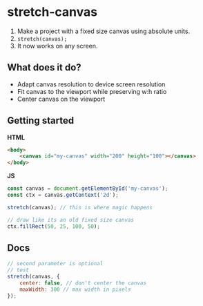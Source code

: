 # stretch-canvas

1. Make a project with a fixed size canvas using absolute units.
2. `stretch(canvas);`
3. It now works on any screen.

## What does it do?
- Adapt canvas resolution to device screen resolution
- Fit canvas to the viewport while preserving w:h ratio
- Center canvas on the viewport

## Getting started
**HTML**
```html
<body>
    <canvas id="my-canvas" width="200" height="100"></canvas>
</body>
```
**JS**
```js
const canvas = document.getElementById('my-canvas');
const ctx = canvas.getContext('2d');

stretch(canvas); // this is where magic happens

// draw like its an old fixed size canvas
ctx.fillRect(50, 25, 100, 50);
```

## Docs
```js
// second parameter is optional
// test
stretch(canvas, {
    center: false, // don't center the canvas
    maxWidth: 300 // max width in pixels
});
```